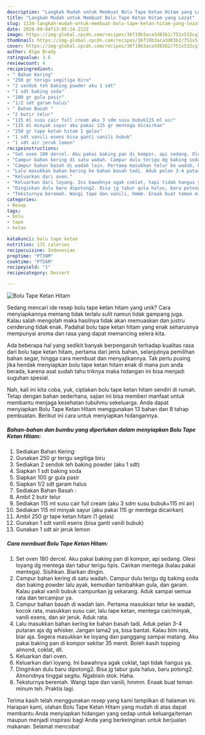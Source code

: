 ```yaml
---
description: "Langkah Mudah untuk Membuat Bolu Tape Ketan Hitam yang Lezat"
title: "Langkah Mudah untuk Membuat Bolu Tape Ketan Hitam yang Lezat"
slug: 1134-langkah-mudah-untuk-membuat-bolu-tape-ketan-hitam-yang-lezat
date: 2020-09-04T13:05:24.212Z
image: https://img-global.cpcdn.com/recipes/36f19b3aca3d83b2/751x532cq70/bolu-tape-ketan-hitam-foto-resep-utama.jpg
thumbnail: https://img-global.cpcdn.com/recipes/36f19b3aca3d83b2/751x532cq70/bolu-tape-ketan-hitam-foto-resep-utama.jpg
cover: https://img-global.cpcdn.com/recipes/36f19b3aca3d83b2/751x532cq70/bolu-tape-ketan-hitam-foto-resep-utama.jpg
author: Olga Brady
ratingvalue: 3.6
reviewcount: 4
recipeingredient:
- " Bahan Kering"
- "250 gr terigu segitiga biru"
- "2 sendok teh baking powder aku 1 sdt"
- "1 sdt baking soda"
- "100 gr gula pasir"
- "1/2 sdt garam halus"
- " Bahan Basah "
- "2 butir telur"
- "115 ml susu cair full cream aku 3 sdm susu bubuk115 ml air"
- "115 ml minyak sayur aku pakai 115 gr mentega dicairkan"
- "250 gr tape ketan hitam 1 gelas"
- "1 sdt vanili esens bisa ganti vanili bubuk"
- "1 sdt air jeruk lemon"
recipeinstructions:
- "Set oven 180 dercel. Aku pakai baking pan di kompor, api sedang. Olesi loyang dg mentega dan tabur terigu tipis. Cairkan mentega (kalau pakai mentega). Sisihkan. Biarkan dingin."
- "Campur bahan kering di satu wadah. Campur dulu terigu dg baking soda dan baking powder lalu ayak, kemudian tambahkan gula, dan garam. Kalau pakai vanili bubuk campurkan jg sekarang. Aduk sampai semua rata dan tercampur ya."
- "Campur bahan basah di wadah lain. Pertama masukkan telur ke wadah, kocok rata, masukkan susu cair, lalu tape ketan, mentega cair/minyak, vanili esens, dan air jeruk. Aduk rata."
- "Lalu masukkan bahan kering ke bahan basah tadi. Aduk pelan 3-4 putaran aja dg whisker. Jangan lama2 ya, bisa bantat. Kalau blm rata, biar aja. Segera masukkan ke loyang dan panggang sampai matang. Aku pakai baking pan di kompor sekitar 35 menit. Boleh kasih topping almond, coklat, dll."
- "Keluarkan dari oven."
- "Keluarkan dari loyang. Ini bawahnya agak coklat, tapi tidak hangus ya."
- "Dinginkan dulu baru dipotong2. Bisa jg tabur gula halus, baru potong2. Almondnya tinggal segitu. Ngabisin stok. Haha."
- "Teksturnya beremah. Wangi tape dan vanili, hmmm. Enaak buat teman minum teh. Praktis lagi."
categories:
- Resep
tags:
- bolu
- tape
- ketan

katakunci: bolu tape ketan 
nutrition: 171 calories
recipecuisine: Indonesian
preptime: "PT39M"
cooktime: "PT56M"
recipeyield: "1"
recipecategory: Dessert

---
```



![Bolu Tape Ketan Hitam](https://img-global.cpcdn.com/recipes/36f19b3aca3d83b2/751x532cq70/bolu-tape-ketan-hitam-foto-resep-utama.jpg)

Sedang mencari ide resep bolu tape ketan hitam yang unik? Cara menyiapkannya memang tidak terlalu sulit namun tidak gampang juga. Kalau salah mengolah maka hasilnya tidak akan memuaskan dan justru cenderung tidak enak. Padahal bolu tape ketan hitam yang enak seharusnya mempunyai aroma dan rasa yang dapat memancing selera kita.

Ada beberapa hal yang sedikit banyak berpengaruh terhadap kualitas rasa dari bolu tape ketan hitam, pertama dari jenis bahan, selanjutnya pemilihan bahan segar, hingga cara membuat dan menyajikannya. Tak perlu pusing jika hendak menyiapkan bolu tape ketan hitam enak di mana pun anda berada, karena asal sudah tahu triknya maka hidangan ini bisa menjadi suguhan spesial.




Nah, kali ini kita coba, yuk, ciptakan bolu tape ketan hitam sendiri di rumah. Tetap dengan bahan sederhana, sajian ini bisa memberi manfaat untuk membantu menjaga kesehatan tubuhmu sekeluarga. Anda dapat menyiapkan Bolu Tape Ketan Hitam menggunakan 13 bahan dan 8 tahap pembuatan. Berikut ini cara untuk menyiapkan hidangannya.

<!--inarticleads1-->

##### Bahan-bahan dan bumbu yang diperlukan dalam menyiapkan Bolu Tape Ketan Hitam:

1. Sediakan  Bahan Kering:
1. Gunakan 250 gr terigu segitiga biru
1. Sediakan 2 sendok teh baking powder (aku 1 sdt)
1. Siapkan 1 sdt baking soda
1. Siapkan 100 gr gula pasir
1. Siapkan 1/2 sdt garam halus
1. Sediakan  Bahan Basah :
1. Ambil 2 butir telur
1. Sediakan 115 ml susu cair full cream (aku 3 sdm susu bubuk+115 ml air)
1. Sediakan 115 ml minyak sayur (aku pakai 115 gr mentega dicairkan)
1. Ambil 250 gr tape ketan hitam (1 gelas)
1. Gunakan 1 sdt vanili esens (bisa ganti vanili bubuk)
1. Gunakan 1 sdt air jeruk lemon




<!--inarticleads2-->

##### Cara membuat Bolu Tape Ketan Hitam:

1. Set oven 180 dercel. Aku pakai baking pan di kompor, api sedang. Olesi loyang dg mentega dan tabur terigu tipis. Cairkan mentega (kalau pakai mentega). Sisihkan. Biarkan dingin.
1. Campur bahan kering di satu wadah. Campur dulu terigu dg baking soda dan baking powder lalu ayak, kemudian tambahkan gula, dan garam. Kalau pakai vanili bubuk campurkan jg sekarang. Aduk sampai semua rata dan tercampur ya.
1. Campur bahan basah di wadah lain. Pertama masukkan telur ke wadah, kocok rata, masukkan susu cair, lalu tape ketan, mentega cair/minyak, vanili esens, dan air jeruk. Aduk rata.
1. Lalu masukkan bahan kering ke bahan basah tadi. Aduk pelan 3-4 putaran aja dg whisker. Jangan lama2 ya, bisa bantat. Kalau blm rata, biar aja. Segera masukkan ke loyang dan panggang sampai matang. Aku pakai baking pan di kompor sekitar 35 menit. Boleh kasih topping almond, coklat, dll.
1. Keluarkan dari oven.
1. Keluarkan dari loyang. Ini bawahnya agak coklat, tapi tidak hangus ya.
1. Dinginkan dulu baru dipotong2. Bisa jg tabur gula halus, baru potong2. Almondnya tinggal segitu. Ngabisin stok. Haha.
1. Teksturnya beremah. Wangi tape dan vanili, hmmm. Enaak buat teman minum teh. Praktis lagi.




Terima kasih telah menggunakan resep yang kami tampilkan di halaman ini. Harapan kami, olahan Bolu Tape Ketan Hitam yang mudah di atas dapat membantu Anda menyiapkan hidangan yang sedap untuk keluarga/teman maupun menjadi inspirasi bagi Anda yang berkeinginan untuk berjualan makanan. Selamat mencoba!
